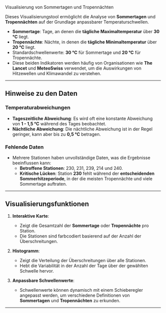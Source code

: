 Visualisierung von Sommertagen und Tropennächten


Dieses Visualisierungstool ermöglicht die Analyse von **Sommertagen** und **Tropennächten** auf der Grundlage anpassbarer Temperaturschwellen.

- **Sommertage**: Tage, an denen die **tägliche Maximaltemperatur** über **30 °C** liegt.
- **Tropennächte**: Nächte, in denen die **tägliche Minimaltemperatur** über **20 °C** liegt.
- Standardschwellenwerte: **30 °C** für Sommertage und **20 °C** für Tropennächte.
- Diese beiden Indikatoren werden häufig von Organisationen wie **The Lancet** und **MeteoSwiss** verwendet, um die Auswirkungen von Hitzewellen und Klimawandel zu verstehen.

---

## Hinweise zu den Daten

### Temperaturabweichungen
- **Tageszeitliche Abweichung**: Es wird oft eine konstante Abweichung von **1 - 1,5 °C** während des Tages beobachtet.
- **Nächtliche Abweichung**: Die nächtliche Abweichung ist in der Regel geringer, kann aber bis zu **0,5 °C** betragen.

### Fehlende Daten
- Mehrere Stationen haben unvollständige Daten, was die Ergebnisse beeinflussen kann:
  - **Betroffene Stationen**: 230, 231, 239, 214 und 240.
  - **Kritische Lücken**: Station **230** fehlt während der **entscheidenden Sommerhitzeperiode**, in der die meisten Tropennächte und viele Sommertage auftraten.

---

## Visualisierungsfunktionen

1. **Interaktive Karte**:
   - Zeigt die Gesamtzahl der **Sommertage** oder **Tropennächte** pro Station.
   - Die Stationen sind farbcodiert basierend auf der Anzahl der Überschreitungen.

2. **Histogramm**:
   - Zeigt die Verteilung der Überschreitungen über alle Stationen.
   - Hebt die Variabilität in der Anzahl der Tage über der gewählten Schwelle hervor.

3. **Anpassbare Schwellenwerte**:
   - Schwellenwerte können dynamisch mit einem Schieberegler angepasst werden, um verschiedene Definitionen von **Sommertagen** und **Tropennächten** zu erkunden.

---

